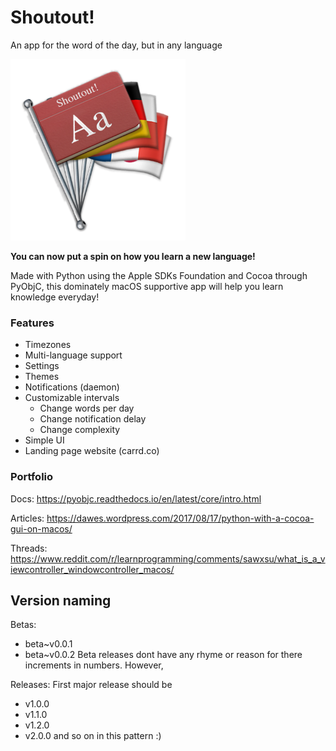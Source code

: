 # Shoutout!
An app for the word of the day, but in any language

<img src="https://github.com/leifadev/shoutout/blob/main/images/shoutout_logo.png" height="290" width="280"/>

**You can now put a spin on how you learn a new language!**

Made with Python using the Apple SDKs Foundation and Cocoa through PyObjC, this dominately macOS supportive app will help you learn knowledge everyday! 

### Features
- Timezones
- Multi-language support
- Settings
- Themes
- Notifications (daemon)
- Customizable intervals
    - Change words per day
    - Change notification delay
    - Change complexity
- Simple UI
- Landing page website (carrd.co)



### Portfolio

Docs:
https://pyobjc.readthedocs.io/en/latest/core/intro.html

Articles:
https://dawes.wordpress.com/2017/08/17/python-with-a-cocoa-gui-on-macos/


Threads:
https://www.reddit.com/r/learnprogramming/comments/sawxsu/what_is_a_viewcontroller_windowcontroller_macos/



## Version naming
Betas:
- beta~v0.0.1
- beta~v0.0.2
  Beta releases dont have any rhyme or reason for there increments in numbers. However,

Releases:
First major release should be
- v1.0.0
- v1.1.0
- v1.2.0
- v2.0.0
  and so on in this pattern :)